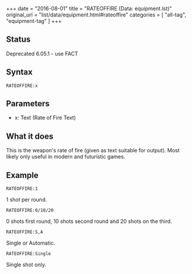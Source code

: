 +++
date = "2016-08-01"
title = "RATEOFFIRE (Data: equipment.lst)"
original_url = "list/data/equipment.html#rateoffire"
categories = [ "all-tag", "equipment-tag" ]
+++

## Status

Deprecated 6.05.1 - use FACT

## Syntax

`RATEOFFIRE:x`

## Parameters

-   x: Text (Rate of Fire Text)



What it does
------------

This is the weapon's rate of fire (given as text suitable for output).
Most likely only useful in modern and futuristic games.

Example
-------

`RATEOFFIRE:1`

1 shot per round.

`RATEOFFIRE:0/10/20`

0 shots first round, 10 shots second round and 20 shots on the third.

`RATEOFFIRE:S,A`

Single or Automatic.

`RATEOFFIRE:Single`

Single shot only.

